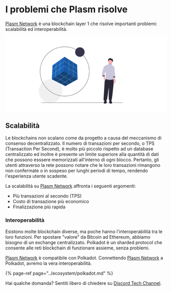 # I problemi che Plasm risolve

[Plasm Network](https://www.plasmnet.io/) è una blockchain layer 1 che risolve importanti problemi: scalabilità ed interoperabilità.

![](../.gitbook/assets/sukurnshotto-2020-06-29-174733png.png)

## Scalabilità

Le blockchains non scalano come da progetto a causa del meccanismo di consenso decentralizzato. Il numero di transazioni per secondo, o TPS \(Transaction Per Second\), è molto più piccolo rispetto ad un database centralizzato ed inoltre è presente un limite superiore alla quantità di dati che possono esssere memorizzati all'interno di ogni blocco. Pertanto, gli utenti attraverso la rete possono notare che le loro transazioni rimangono non confermate o in sospeso per lunghi periodi di tempo, rendendo l'esperienza utente scadente.

La scalabilità su [Plasm Network](https://www.plasmnet.io/) affronta i seguenti argomenti:

* Più transazioni al secondo \(TPS\)
* Costo di transazione più economico
* Finalizzazione più rapida

### Interoperabilità

Esistono molte blockchain diverse, ma poche hanno l'interoperabilità tra le loro funzioni. Per spostare "valore" da Bitcoin ad Ethereum, abbiamo bisogno di un exchange centralizzato. Polkadot è un sharded protocol che consente alle reti blockchain di funzionare assieme, senza problemi.

[Plasm Network](https://www.plasmnet.io/) è compatibile con Polkadot. Connettendo [Plasm Network](https://www.plasmnet.io/) a Polkadot, avremo la vera interoperabilità.

{% page-ref page="../ecosystem/polkadot.md" %}

Hai qualche domanda? Sentiti libero di chiedere su [Discord Tech Channel](https://discord.gg/Z3nC9U4).


